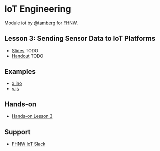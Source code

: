 # IoT Engineering
Module [iot](https://www.fhnw.ch/de/studium/module/9280188) by [@tamberg](https://twitter.com/tamberg) for [FHNW](https://www.fhnw.ch/).

## Lesson 3: Sending Sensor Data to IoT Platforms
- [Slides](http://www.tamberg.org/fhnw/2019/IoT03SensorDataPlatforms.pdf) TODO
- [Handout](http://www.tamberg.org/fhnw/2019/IoT03SensorDataPlatformsHandout.pdf) TODO

## Examples
- [x.ino](x.ino)
- [y.js](y.js)

## Hands-on
- [Hands-on Lesson 3](../../../../fhnw-iot-work-03/blob/master/README.md)

## Support
- [FHNW IoT Slack](https://fhnw-iot.slack.com/)
